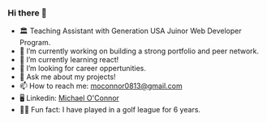 ### Hi there 👋

- 🏛️ Teaching Assistant with Generation USA Juinor Web Developer Program.
- 🔭 I’m currently working on building a strong portfolio and peer network.
- 🌱 I’m currently learning react!
- 🤔 I’m looking for career oppertunities.
- 💬 Ask me about my projects!
- 📫 How to reach me: moconnor0813@gmail.com
- 🖥️ Linkedin: [Michael O'Connor](https://www.linkedin.com/in/michael-o-connor-b79005200/)
- 🏌️‍♂️ Fun fact: I have played in a golf league for 6 years.


